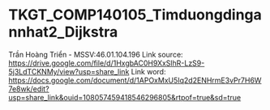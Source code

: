 # TKGT_COMP140105_Timduongdingannhat2_Dijkstra
Trần Hoàng Triển - MSSV:46.01.104.196 
Link source: https://drive.google.com/file/d/1HxgbAC0H9XxSlhR-LzS9-5j3LdTCKNMy/view?usp=share_link
Link word: https://docs.google.com/document/d/1APOxMxU5Iq2d2ENHrmE3vPr7H6W7e8wk/edit?usp=share_link&ouid=108057459418546296805&rtpof=true&sd=true 
 
